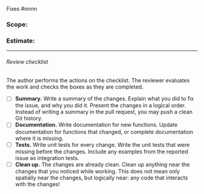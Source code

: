Fixes #nnnn

### Scope:

### Estimate:

---

###### Review checklist

The author performs the actions on the checklist. The reviewer evaluates the work and checks the boxes as they are completed.

-   [ ] **Summary.** Write a summary of the changes. Explain what you did to fix the issue, and why you did it. Present the changes in a logical order. Instead of writing a summary in the pull request, you may push a clean Git history.
-   [ ] **Documentation.** Write documentation for new functions. Update documentation for functions that changed, or complete documentation where it is missing.
-   [ ] **Tests.** Write unit tests for every change. Write the unit tests that were missing before the changes. Include any examples from the reported issue as integration tests.
-   [ ] **Clean up.** The changes are already clean. Clean up anything near the changes that you noticed while working. This does not mean only spatially near the changes, but logically near: any code that interacts with the changes!
